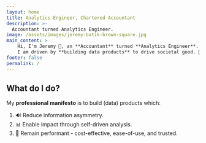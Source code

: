 ```yaml
---
layout: home
title: Analytics Engineer, Chartered Accountant
description: >-
  Accountant turned Analytics Engineer.
image: /assets/images/jeremy-batik-brown-square.jpg
main_content: >
    Hi, I'm Jeremy 👷, an **Accountant** turned **Analytics Engineer**. Currently Berlin-based 🇩🇪, from Singapore 🇸🇬.
    I am driven by **building data products** to drive societal good. 🤝🏽
footer: false
permalink: /
---
```


## What do I do?

My **professional manifesto** is to build (data) products which:

1. 🔊 Reduce information asymmetry.
2. 📊 Enable impact through self-driven analysis.
3. 🚀 Remain performant - cost-effective, ease-of-use, and trusted.

